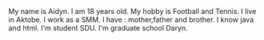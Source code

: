 My name is Aidyn.
I am 18 years old.
My hobby is Football and Tennis.
I live in Aktobe.
I work as a SMM.
I have : mother,father and brother.
I know java and html.
I'm student SDU.
I'm graduate school Daryn.

